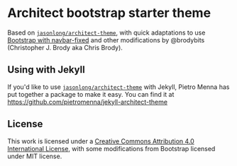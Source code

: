 # Architect bootstrap starter theme

Based on [`jasonlong/architect-theme`](https://github.com/jasonlong/architect-theme), with quick adaptations to use [Bootstrap with navbar-fixed](https://getbootstrap.com/docs/4.3/examples/navbar-fixed/) and other modifications by @brodybits (Christopher J. Brody aka Chris Brody).

## Using with Jekyll

If you'd like to use [`jasonlong/architect-theme`](https://github.com/jasonlong/architect-theme) with Jekyll, Pietro Menna has put together a package to make it easy. You can find it at https://github.com/pietromenna/jekyll-architect-theme

## License

This work is licensed under a [Creative Commons Attribution 4.0 International License](http://creativecommons.org/licenses/by/4.0/), with some modifications from Bootstrap licensed under MIT license.
